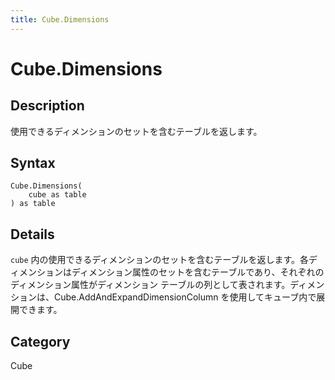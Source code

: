 ```yaml
---
title: Cube.Dimensions
---
```


# Cube.Dimensions


## Description

使用できるディメンションのセットを含むテーブルを返します。


## Syntax

```powerquery
Cube.Dimensions(
    cube as table
) as table
```


## Details

<code>cube</code> 内の使用できるディメンションのセットを含むテーブルを返します。各ディメンションはディメンション属性のセットを含むテーブルであり、それぞれのディメンション属性がディメンション テーブルの列として表されます。ディメンションは、Cube.AddAndExpandDimensionColumn を使用してキューブ内で展開できます。



## Category
Cube
